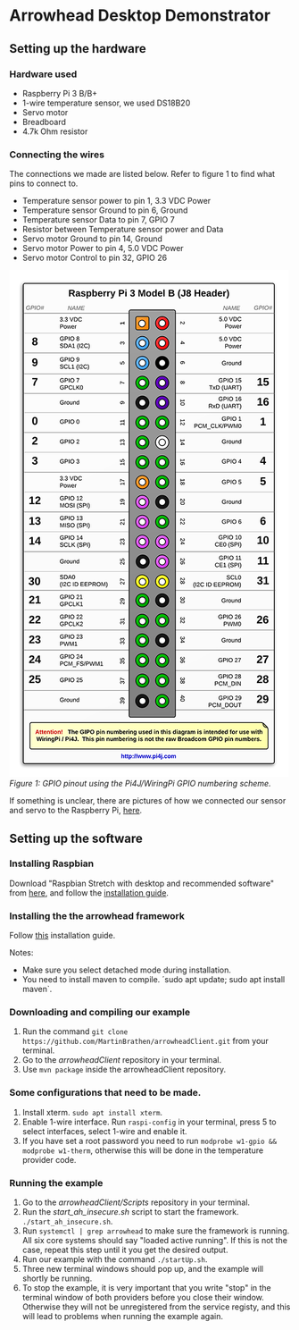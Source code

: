 # Arrowhead Desktop Demonstrator

## Setting up the hardware

### Hardware used

- Raspberry Pi 3 B/B+
- 1-wire temperature sensor, we used DS18B20
- Servo motor
- Breadboard
- 4.7k Ohm resistor

### Connecting the wires

The connections we made are listed below. Refer to figure 1 to find what pins to connect to.

- Temperature sensor power to pin 1, 3.3 VDC Power
- Temperature sensor Ground to pin 6, Ground
- Temperature sensor Data to pin 7, GPIO 7
- Resistor between Temperature sensor power and Data
- Servo motor Ground to pin 14, Ground
- Servo motor Power to pin 4, 5.0 VDC Power
- Servo motor Control to pin 32, GPIO 26

![Authorization_crosscheck](Images/j8header-3b.png)
*Figure 1: GPIO pinout using the Pi4J/WiringPi GPIO numbering scheme.*

If something is unclear, there are pictures of how we connected our sensor and servo to the Raspberry Pi, [here](Images/).

## Setting up the software

### Installing Raspbian

Download "Raspbian Stretch with desktop and recommended software" from [here](https://www.raspberrypi.org/downloads/raspbian/), and follow the [installation guide](https://www.raspberrypi.org/documentation/installation/installing-images/README.md).

### Installing the the arrowhead framework

Follow [this](https://github.com/arrowhead-f/core-java/blob/master/documentation/Debian%20Packages/Debian%20Install%20-%20Cutted.pdf) installation guide.

Notes:
- Make sure you select detached mode during installation.
- You need to install maven to compile. ´sudo apt update; sudo apt install maven`.

### Downloading and compiling our example

1. Run the command `git clone https://github.com/MartinBrathen/arrowheadClient.git` from your terminal.
2. Go to the *arrowheadClient* repository in your terminal.
3. Use `mvn package` inside the arrowheadClient repository.

### Some configurations that need to be made.

1. Install xterm. `sudo apt install xterm`.
2. Enable 1-wire interface. Run `raspi-config` in your terminal, press 5 to select interfaces, select 1-wire and enable it.
3. If you have set a root password you need to run `modprobe w1-gpio && modprobe w1-therm`, otherwise this will be done in the temperature provider code.

### Running the example

1. Go to the *arrowheadClient/Scripts* repository in your terminal.
2. Run the *start_ah_insecure.sh* script to start the framework. `./start_ah_insecure.sh`.
3. Run `systemctl | grep arrowhead` to make sure the framework is running. All six core systems should say "loaded active running". If this is not the case, repeat this step until it you get the desired output.
4. Run our example with the command `./startUp.sh`.
5. Three new terminal windows should pop up, and the example will shortly be running.
6. To stop the example, it is very important that you write "stop" in the terminal window of both providers before you close their window. Otherwise they will not be unregistered from the service registy, and this will lead to problems when running the example again.
